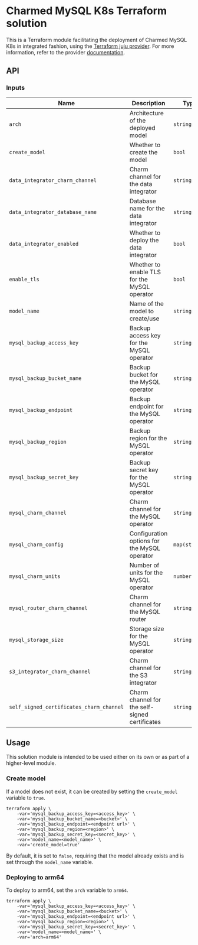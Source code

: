 # Charmed MySQL K8s Terraform solution

This is a Terraform module facilitating the deployment of Charmed MySQL K8s in integrated fashion, using the [Terraform juju provider](https://github.com/juju/terraform-provider-juju/). For more information, refer to the provider [documentation](https://registry.terraform.io/providers/juju/juju/latest/docs).

## API

### Inputs

| Name | Description | Type | Default | Required |
| - | - | - | - | - |
| `arch` | Architecture of the deployed model | `string` | `"amd64"` | no |
| `create_model` | Whether to create the model | `bool` | `false` | no |
| `data_integrator_charm_channel` | Charm channel for the data integrator | `string` | `"latest/stable"` | no |
| `data_integrator_database_name` | Database name for the data integrator | `string` | `""` | yes, if data_integrator is enabled |
| `data_integrator_enabled` | Whether to deploy the data integrator | `bool` | `false` | no |
| `enable_tls` | Whether to enable TLS for the MySQL operator | `bool` | `true` | no |
| `model_name` | Name of the model to create/use | `string` | `null` | yes |
| `mysql_backup_access_key` | Backup access key for the MySQL operator | `string` | `""` | yes |
| `mysql_backup_bucket_name` | Backup bucket for the MySQL operator | `string` | `""` | yes |
| `mysql_backup_endpoint` | Backup endpoint for the MySQL operator | `string` | `""` | yes |
| `mysql_backup_region` | Backup region for the MySQL operator | `string` | `""` | yes |
| `mysql_backup_secret_key` | Backup secret key for the MySQL operator | `string` | `""` | yes |
| `mysql_charm_channel` | Charm channel for the MySQL operator | `string` | `"8.0/stable"` | no |
| `mysql_charm_config` | Configuration options for the MySQL operator | `map(string)` | `{}` | no |
| `mysql_charm_units` | Number of units for the MySQL operator | `number` | `3` | no |
| `mysql_router_charm_channel` | Charm channel for the MySQL router | `string` | `"8.0/stable"` | no |
| `mysql_storage_size` | Storage size for the MySQL operator | `string` | `"10G"` | no |
| `s3_integrator_charm_channel` | Charm channel for the S3 integrator | `string` | `"latest/stable"` | no |
| `self_signed_certificates_charm_channel` | Charm channel for the self-signed certificates | `string` | `"latest/stable"` | no |


## Usage

This solution module is intended to be used either on its own or as part of a higher-level module. 

### Create model

If a model does not exist, it can be created by setting the `create_model` variable to `true`. 

```shell
terraform apply \
	-var='mysql_backup_access_key=<access_key>' \ 
	-var='mysql_backup_bucket_name=<bucket>' \ 
	-var='mysql_backup_endpoint=<endpoint url>' \ 
	-var='mysql_backup_region=<region>' \
	-var='mysql_backup_secret_key=<secret_key>' \
    -var='model_name=<model_name>' \
    -var='create_model=true'
```

By default, it is set to `false`, requiring that the model already exists and is set through the `model_name` variable.

### Deploying to arm64

To deploy to arm64, set the `arch` variable to `arm64`.

```shell
terraform apply \
	-var='mysql_backup_access_key=<access_key>' \ 
	-var='mysql_backup_bucket_name=<bucket>' \ 
	-var='mysql_backup_endpoint=<endpoint url>' \ 
	-var='mysql_backup_region=<region>' \
	-var='mysql_backup_secret_key=<secret_key>' \
    -var='model_name=<model_name>' \
    -var='arch=arm64'
```
